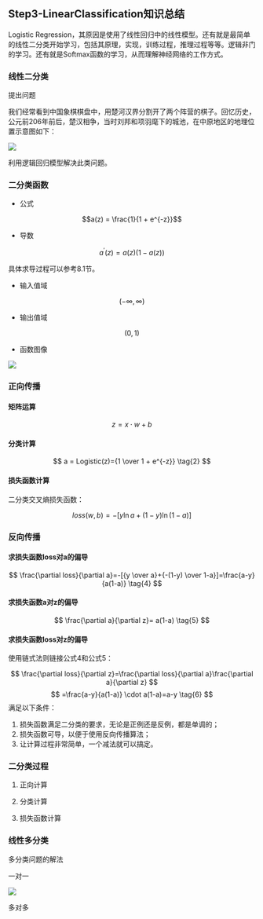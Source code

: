 ## Step3-LinearClassification知识总结

Logistic Regression，其原因是使用了线性回归中的线性模型。还有就是最简单的线性二分类开始学习，包括其原理，实现，训练过程，推理过程等等。逻辑非门的学习。还有就是Softmax函数的学习，从而理解神经网络的工作方式。

### 线性二分类

提出问题

我们经常看到中国象棋棋盘中，用楚河汉界分割开了两个阵营的棋子。回忆历史，公元前206年前后，楚汉相争，当时刘邦和项羽麾下的城池，在中原地区的地理位置示意图如下：

<img src="C:/Users/Pangzi/Desktop/Mark/3/image/binary_data.png" ch="500" />

利用逻辑回归模型解决此类问题。

### 二分类函数


- 公式

$$a(z) = \frac{1}{1 + e^{-z}}$$

- 导数

$$a^{'}(z) = a(z)(1 - a(z))$$

具体求导过程可以参考8.1节。

- 输入值域

$$(-\infty, \infty)$$

- 输出值域

$$(0,1)$$

- 函数图像

<img src="C:/Users/Pangzi/Desktop/Mark/3/image/logistic.png" ch="500" />

### 正向传播

#### 矩阵运算

$$
z=x \cdot w + b \tag{1}
$$

#### 分类计算

$$
a = Logistic(z)={1 \over 1 + e^{-z}} \tag{2}
$$

#### 损失函数计算

二分类交叉熵损失函数：

$$
loss(w,b) = -[y \ln a+(1-y)\ln(1-a)] \tag{3}
$$

### 反向传播

#### 求损失函数loss对a的偏导

$$
\frac{\partial loss}{\partial a}=-[{y \over a}+{-(1-y) \over 1-a}]=\frac{a-y}{a(1-a)} \tag{4}
$$

#### 求损失函数a对z的偏导

$$
\frac{\partial a}{\partial z}= a(1-a) \tag{5}
$$

#### 求损失函数loss对z的偏导

使用链式法则链接公式4和公式5：

$$
\frac{\partial loss}{\partial z}=\frac{\partial loss}{\partial a}\frac{\partial a}{\partial z}
$$
$$
=\frac{a-y}{a(1-a)} \cdot a(1-a)=a-y \tag{6}
$$
满足以下条件：
1. 损失函数满足二分类的要求，无论是正例还是反例，都是单调的；
2. 损失函数可导，以便于使用反向传播算法；
3. 让计算过程非常简单，一个减法就可以搞定。

### 二分类过程

1. 正向计算

2. 分类计算

3. 损失函数计算

### 线性多分类

多分类问题的解法

一对一

<img src="C:/Users/Pangzi/Desktop/Mark/3/image/one_vs_one.png" />

多对多

